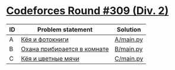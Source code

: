 # [Codeforces Round #309 (Div. 2)](http://codeforces.com/contest/554)

| ID | Problem statement                                                            | Solution               |
|----|------------------------------------------------------------------------------|------------------------|
| A  | [Кёя и фотокниги](http://codeforces.com/problemset/problem/554/A)            | [A/main.py](A/main.py) |
| B  | [Охана прибирается в комнате](http://codeforces.com/problemset/problem/554B) | [B/main.py](B/main.py) |
| C  | [Кёя и цветные мячи](http://codeforces.com/problemset/problem/553/A)         | [C/main.py](C/main.py) |

